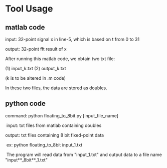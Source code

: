 # Tool Usage #

## matlab code ##

   input: 32-point signal x in line-5, which is based on t from 0 to 31

   output: 32-point fft result of x

   After running this matlab code, we obtain two txt file: 

   (1) input_k.txt (2) output_k.txt

   (k is to be altered in .m code)

   In these two files, the data are stored as doubles.

## python code ##

   command: python floating_to_8bit.py  [input_file_name]

​	input: txt files from matlab containing doubles

   output: txt files containing 8 bit fixed-point data

​	ex: python floating_to_8bit input_1.txt

​	The program will read data from "input_1.txt" and output data to a file name "input**_8bit**_1.txt" 
